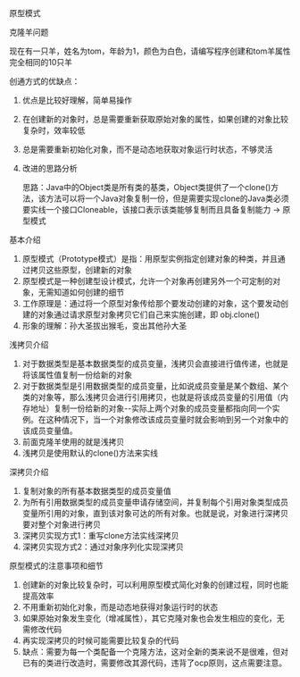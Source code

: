 原型模式

克隆羊问题

现在有一只羊，姓名为tom，年龄为1，颜色为白色，请编写程序创建和tom羊属性完全相同的10只羊



创通方式的优缺点：

1. 优点是比较好理解，简单易操作

2. 在创建新的对象时，总是需要重新获取原始对象的属性，如果创建的对象比较复杂时，效率较低

3. 总是需要重新初始化对象，而不是动态地获取对象运行时状态，不够灵活

4. 改进的思路分析

   思路：Java中的Object类是所有类的基类，Object类提供了一个clone()方法，该方法可以将一个Java对象复制一份，但是需要实现clone的Java类必须要实线一个接口Cloneable，该接口表示该类能够复制而且具备复制能力 -> 原型模式



基本介绍

1. 原型模式（Prototype模式）是指：用原型实例指定创建对象的种类，并且通过拷贝这些原型，创建新的对象
2. 原型模式是一种创建型设计模式，允许一个对象再创建另外一个可定制的对象，无需知道如何创建的细节
3. 工作原理是：通过将一个原型对象传给那个要发动创建的对象，这个要发动创建的对象通过请求原型对象拷贝它们自己来实施创建，即 obj.clone()
4. 形象的理解：孙大圣拔出猴毛，变出其他孙大圣



浅拷贝介绍

1. 对于数据类型是基本数据类型的成员变量，浅拷贝会直接进行值传递，也就是将该属性值复制一份给新的对象
2. 对于数据类型是引用数据类型的成员变量，比如说成员变量是某个数组、某个类的对象等，那么浅拷贝会进行引用拷贝，也就是将该成员变量的引用值（内存地址）复制一份给新的对象--实际上两个对象的成员变量都指向同一个实例。在这种情况下，当一个对象修改该成员变量时就会影响到另一个对象中的该成员变量值。
3. 前面克隆羊使用的就是浅拷贝
4. 浅拷贝是使用默认的clone()方法来实线



深拷贝介绍

1. 复制对象的所有基本数据类型的成员变量值
2. 为所有引用数据类型的成员变量申请存储空间，并复制每个引用对象类型成员变量所引用的对象，直到该对象可达的所有对象。也就是说，对象进行深拷贝要对整个对象进行拷贝
3. 深拷贝实现方式1：重写clone方法实线深拷贝
4. 深拷贝实现方式2：通过对象序列化实现深拷贝



原型模式的注意事项和细节

1. 创建新的对象比较复杂时，可以利用原型模式简化对象的创建过程，同时也能提高效率
2. 不用重新初始化对象，而是动态地获得对象运行时的状态
3. 如果原始对象发生变化（增减属性），其它克隆对象也会发生相应的变化，无需修改代码
4. 再实现深拷贝的时候可能需要比较复杂的代码
5. 缺点：需要为每一个类配备一个克隆方法，这对全新的类来说不是很难，但对已有的类进行改造时，需要修改其源代码，违背了ocp原则，这点需要注意。



